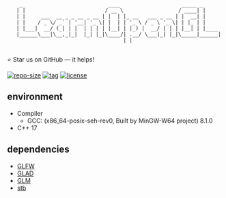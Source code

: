 ```
    _                            ____                    _____ _      
   | |                          / __ \                  / ____| |     
   | |     ___  __ _ _ __ _ __ | |  | |_ __   ___ _ __ | |  __| |     
   | |    / _ \/ _` | '__| '_ \| |  | | '_ \ / _ \ '_ \| | |_ | |     
   | |___|  __/ (_| | |  | | | | |__| | |_) |  __/ | | | |__| | |____ 
   |______\___|\__,_|_|  |_| |_|\____/| .__/ \___|_| |_|\_____|______|
                                      | |                             
                                                              
```

⭐ Star us on GitHub — it helps!

[![repo-size](https://img.shields.io/github/languages/code-size/imacwink/LearnOpenGL?style=flat)](https://github.com/imacwink/LearnOpenGL/archive/main.zip) [![tag](https://img.shields.io/github/v/tag/imacwink/LearnOpenGL)](https://github.com/imacwink/LearnOpenGL/tags) [![license](https://img.shields.io/github/license/imacwink/LearnOpenGL)](LICENSE) 

## environment 

- Compiler
  - GCC: (x86_64-posix-seh-rev0, Built by MinGW-W64 project) 8.1.0
- C++ 17

## dependencies 
- [GLFW](https://www.glfw.org/download.html)
- [GLAD](https://glad.dav1d.de/)
- [GLM](https://github.com/Groovounet/glm)
- [stb](https://github.com/nothings/stb)
